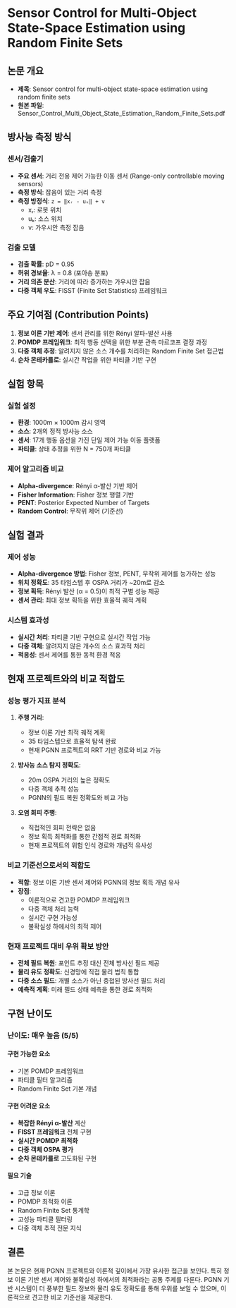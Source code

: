 # Sensor Control for Multi-Object State-Space Estimation using Random Finite Sets

## 논문 개요
- **제목**: Sensor control for multi-object state-space estimation using random finite sets
- **원본 파일**: Sensor_Control_Multi_Object_State_Estimation_Random_Finite_Sets.pdf

## 방사능 측정 방식
### 센서/검출기
- **주요 센서**: 거리 전용 제어 가능한 이동 센서 (Range-only controllable moving sensors)
- **측정 방식**: 잡음이 있는 거리 측정
- **측정 방정식**: `z = ‖xᵣ - uₖ‖ + v`
  - xᵣ: 로봇 위치
  - uₖ: 소스 위치
  - v: 가우시안 측정 잡음

### 검출 모델
- **검출 확률**: pD = 0.95
- **허위 경보율**: λ = 0.8 (포아송 분포)
- **거리 의존 분산**: 거리에 따라 증가하는 가우시안 잡음
- **다중 객체 우도**: FISST (Finite Set Statistics) 프레임워크

## 주요 기여점 (Contribution Points)
1. **정보 이론 기반 제어**: 센서 관리를 위한 Rényi 알파-발산 사용
2. **POMDP 프레임워크**: 최적 행동 선택을 위한 부분 관측 마르코프 결정 과정
3. **다중 객체 추정**: 알려지지 않은 소스 개수를 처리하는 Random Finite Set 접근법
4. **순차 몬테카를로**: 실시간 작업을 위한 파티클 기반 구현

## 실험 항목
### 실험 설정
- **환경**: 1000m × 1000m 감시 영역
- **소스**: 2개의 정적 방사능 소스
- **센서**: 17개 행동 옵션을 가진 단일 제어 가능 이동 플랫폼
- **파티클**: 상태 추정을 위한 N = 750개 파티클

### 제어 알고리즘 비교
- **Alpha-divergence**: Rényi α-발산 기반 제어
- **Fisher Information**: Fisher 정보 행렬 기반
- **PENT**: Posterior Expected Number of Targets
- **Random Control**: 무작위 제어 (기준선)

## 실험 결과
### 제어 성능
- **Alpha-divergence 방법**: Fisher 정보, PENT, 무작위 제어를 능가하는 성능
- **위치 정확도**: 35 타임스텝 후 OSPA 거리가 ~20m로 감소
- **정보 획득**: Rényi 발산 (α = 0.5)이 최적 구별 성능 제공
- **센서 관리**: 최대 정보 획득을 위한 효율적 궤적 계획

### 시스템 효과성
- **실시간 처리**: 파티클 기반 구현으로 실시간 작업 가능
- **다중 객체**: 알려지지 않은 개수의 소스 효과적 처리
- **적응성**: 센서 제어를 통한 동적 환경 적응

## 현재 프로젝트와의 비교 적합도

### 성능 평가 지표 분석
1. **주행 거리**:
   - 정보 이론 기반 최적 궤적 계획
   - 35 타임스텝으로 효율적 탐색 완료
   - 현재 PGNN 프로젝트의 RRT 기반 경로와 비교 가능

2. **방사능 소스 탐지 정확도**:
   - 20m OSPA 거리의 높은 정확도
   - 다중 객체 추적 성능
   - PGNN의 필드 복원 정확도와 비교 가능

3. **오염 회피 주행**:
   - 직접적인 회피 전략은 없음
   - 정보 획득 최적화를 통한 간접적 경로 최적화
   - 현재 프로젝트의 위험 인식 경로와 개념적 유사성

### 비교 기준선으로서의 적합도
- **적합**: 정보 이론 기반 센서 제어와 PGNN의 정보 획득 개념 유사
- **장점**:
  - 이론적으로 견고한 POMDP 프레임워크
  - 다중 객체 처리 능력
  - 실시간 구현 가능성
  - 불확실성 하에서의 최적 제어

### 현재 프로젝트 대비 우위 확보 방안
- **전체 필드 복원**: 포인트 추정 대신 전체 방사선 필드 제공
- **물리 유도 정확도**: 신경망에 직접 물리 법칙 통합
- **다중 소스 필드**: 개별 소스가 아닌 중첩된 방사선 필드 처리
- **예측적 계획**: 미래 필드 상태 예측을 통한 경로 최적화

## 구현 난이도
### 난이도: **매우 높음 (5/5)**

#### 구현 가능한 요소
- 기본 POMDP 프레임워크
- 파티클 필터 알고리즘
- Random Finite Set 기본 개념

#### 구현 어려운 요소
- **복잡한 Rényi α-발산** 계산
- **FISST 프레임워크** 전체 구현
- **실시간 POMDP 최적화**
- **다중 객체 OSPA 평가**
- **순차 몬테카를로** 고도화된 구현

#### 필요 기술
- 고급 정보 이론
- POMDP 최적화 이론
- Random Finite Set 통계학
- 고성능 파티클 필터링
- 다중 객체 추적 전문 지식

## 결론
본 논문은 현재 PGNN 프로젝트와 이론적 깊이에서 가장 유사한 접근을 보인다. 특히 정보 이론 기반 센서 제어와 불확실성 하에서의 최적화라는 공통 주제를 다룬다. PGNN 기반 시스템이 더 풍부한 필드 정보와 물리 유도 정확도를 통해 우위를 보일 수 있으며, 이론적으로 견고한 비교 기준선을 제공한다.